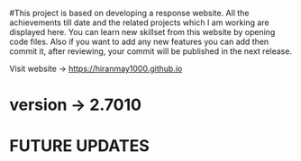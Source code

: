 #This project is based on developing a response website. All the achievements till date and the related projects which I am working are displayed here. You can learn new skillset from this website by opening code files. Also if you want to add any new features you can add then commit it, after reviewing, your commit will be published in the next release. 

Visit website -> https://hiranmay1000.github.io
# version -> 2.7010

# FUTURE UPDATES
